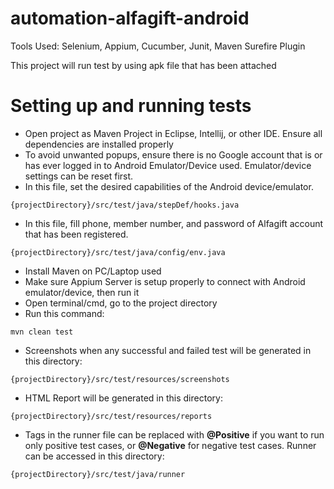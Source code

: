 # automation-alfagift-android

Tools Used: Selenium, Appium, Cucumber, Junit, Maven Surefire Plugin

This project will run test by using apk file that has been attached

# Setting up and running tests

* Open project as Maven Project in Eclipse, Intellij, or other IDE. Ensure all dependencies are installed properly
* To avoid unwanted popups, ensure there is no Google account that is or has ever logged in to Android Emulator/Device used. Emulator/device settings can be reset first.
* In this file, set the desired capabilities of the Android device/emulator.
```
{projectDirectory}/src/test/java/stepDef/hooks.java
```
* In this file, fill phone, member number, and password of Alfagift account that has been registered.
```
{projectDirectory}/src/test/java/config/env.java
```
* Install Maven on PC/Laptop used
* Make sure Appium Server is setup properly to connect with Android emulator/device, then run it
* Open terminal/cmd, go to the project directory
* Run this command:
```
mvn clean test
``` 
* Screenshots when any successful and failed test will be generated in this directory:
```
{projectDirectory}/src/test/resources/screenshots
```
* HTML Report will be generated in this directory:
```
{projectDirectory}/src/test/resources/reports
```
* Tags in the runner file can be replaced with **@Positive** if you want to run only positive test cases, or **@Negative** for negative test cases. Runner can be accessed in this directory:
```
{projectDirectory}/src/test/java/runner
```